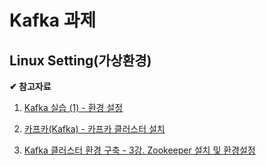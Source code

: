 # Kafka 과제

## Linux Setting(가상환경)

**✔ 참고자료**

1. [Kafka 실습 (1) - 환경 설정](https://jeffrey-oh.tistory.com/358)

2. [카프카(Kafka) - 카프카 클러스터 설치](https://hoing.io/archives/4269#OS)

3. [Kafka 클러스터 환경 구축 - 3강. Zookeeper 설치 및 환경설정](https://www.youtube.com/watch?v=2bNEKDx-5Rg&t=209s)
